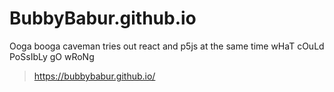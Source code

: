 # BubbyBabur.github.io

Ooga booga caveman tries out react and p5js at the same time wHaT cOuLd PoSsIbLy gO wRoNg

> https://bubbybabur.github.io/ 
